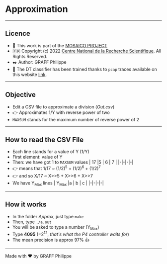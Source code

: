 # Approximation


----


## Licence
- :office: This work is part of the [MOSAICO PROJECT](https://www.mosaico-project.org/)
- :fr: Copyright (c) 2022 [Centre National de la Recherche Scientifique](https://cnrs.fr). All Rights Reserved.
- :black_nib: Author: GRAFF Philippe
- :link: The DT classifier has been trained thanks to `pcap` traces available on this website [link](https://cloud-gaming-traces.lhs.loria.fr/).


----


## Objective
- Edit a CSV file to approximate a division (*Out.csv*)
- :point_right: Approximates 1/Y with reverse power of two
- `MAXSUM` stands for the maximum number of reverse power of 2


----


## How to read the CSV File
- Each line stands for a value of Y (1/Y)
- First element: value of Y
- Then: we have got 1 to `MAXSUM` values
| 17 |5 | 6 | 7 |
|-|-|-|-|
- :point_right: means that 1/17 ~ (1/2)<sup>5</sup> + (1/2)<sup>6</sup> + (1/2)<sup>7</sup>
- :point_right: and so X/17 ~ X>>5 + X>>6 + X>>7
- We have Y<sub>Max</sub> lines
|  Y<sub>Max</sub> |a | b | c |
|-|-|-|-|


----


## How it works
- In the folder *Approx*, just type `make`
- Then, type `./a.out`
- You will be asked to type a number (Y<sub>Max</sub>)
- Type **4095** (=2<sup>12</sup>, *that's what the P4 controller waits for*)
- The mean precision is approx 97% :thumbsup:


----


Made with :heart: by GRAFF Philippe
